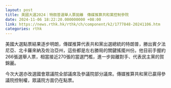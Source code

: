 ```yaml
---
layout: post
title: 美國大選2024｜特朗普選舉人票拋離　傳媒推算共和黨控制參院
date: 2024-11-06 18:22:20.000000000 +08:00
link: https://news.rthk.hk/rthk/ch/component/k2/1777848-20241106.htm
categories: rthk
---
```


美國大選點票結果逐步明朗，傳媒推算代表共和黨出選總統的特朗普，勝出賓夕法尼亞、北卡羅來納及佐治亞州，這些都是左右勝局的關鍵搖擺州份。他目前手握約266張選舉人票，相當接近270張的當選門檻，進一步拋離對手、代表民主黨的賀錦麗。

今次大選亦改選國會眾議院全部議席及參議院部分議席。傳媒推算共和黨已贏得參議院控制權，眾議院方面仍在點票。
